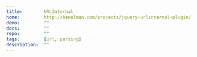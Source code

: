 ```yaml
---
title:        URLInternal
home:         http://benalman.com/projects/jquery-urlinternal-plugin/
demo:         ""
docs:         ""
repo:         ""
tags:         [url, parsing]
description:  ""
---
```


